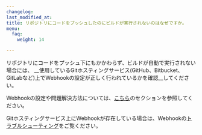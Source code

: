 ```yaml
---
changelog: 
last_modified_at: 
title: リポジトリにコードをプッシュしたのにビルドが実行されないのはなぜですか。
menu:
  faq:
    weight: 14

---
```

リポジトリにコードをプッシュ下にもかかわらず、ビルドが自動で実行されない場合には、
__使用しているGitホスティングサービス(GitHub、Bitbucket、GitLabなど)上でWebhookの設定が正しく行われているかを確認__してください。

Webhookの設定や問題解決方法については、[こちら](/webhooks/webhooks-index/)のセクションを参照してください。

Gitホスティングサービス上にWebhookが存在している場合は、Webhookの[トラブルシューティング](/webhooks/troubleshooting)をご覧ください。